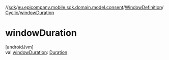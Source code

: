 //[sdk](../../../../index.md)/[eu.epicompany.mobile.sdk.domain.model.consent](../../index.md)/[WindowDefinition](../index.md)/[Cyclic](index.md)/[windowDuration](window-duration.md)

# windowDuration

[androidJvm]\
val [windowDuration](window-duration.md): [Duration](https://developer.android.com/reference/kotlin/java/time/Duration.html)
